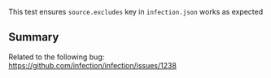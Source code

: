 This test ensures `source.excludes` key in `infection.json` works as expected

## Summary

Related to the following bug: https://github.com/infection/infection/issues/1238


